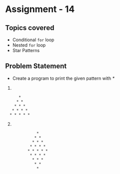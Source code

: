 # Assignment - 14

## Topics covered

- Conditional `for` loop
- Nested `for` loop
- Star Patterns


## Problem Statement

- Create a program to print the given pattern with _*_
1)
```   
      * 
     * * 
    * * * 
   * * * * 
  * * * * *
```
2)
```
              * 
             * * 
            * * * 
           * * * * 
          * * * * * 
           * * * * 
            * * * 
             * * 
              *
```


